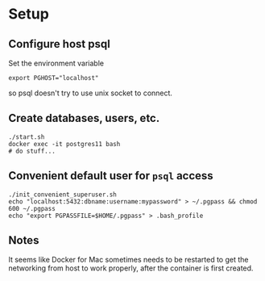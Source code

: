 # Setup

## Configure host psql

Set the environment variable

`export PGHOST="localhost"`

so psql doesn't try to use unix socket to connect.

## Create databases, users, etc.

    ./start.sh
    docker exec -it postgres11 bash
    # do stuff...

## Convenient default user for `psql` access

    ./init_convenient_superuser.sh
    echo "localhost:5432:dbname:username:mypassword" > ~/.pgpass && chmod 600 ~/.pgpass
    echo "export PGPASSFILE=$HOME/.pgpass" > .bash_profile

## Notes

It seems like Docker for Mac sometimes needs to be restarted to get the
networking from host to work properly, after the container is first created.
